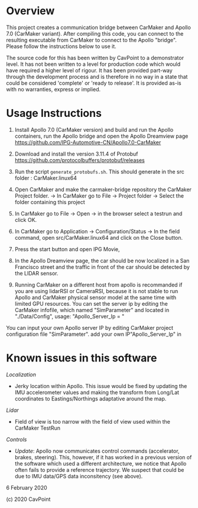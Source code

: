 

# Overview
This project creates a communication bridge between CarMaker and Apollo 7.0 (CarMaker variant).
After compiling this code, you can connect to the resulting executable from CarMaker to connect to the Apollo "bridge".
Please follow the instructions below to use it. 

The source code for this has been written by CavPoint to a demonstrator level. It has not been written to a level for 
production code which would have required a higher level of rigour. It has been provided part-way through the 
development process and is therefore in no way in a state that could be considered 'complete' or 'ready to release'. 
It is provided as-is with no warranties, express or implied.


# Usage Instructions
1. Install Apollo 7.0 (CarMaker version) and build and run the Apollo containers, run the Apollo bridge and open the Apollo Dreamview page https://github.com/IPG-Automotive-CN/Apollo7.0-CarMaker
2. Download and install the version 3.11.4 of Protobuf https://github.com/protocolbuffers/protobuf/releases
3. Run the script `generate_protobufs.sh`. This should generate in the src folder : CarMaker.linux64
4. Open CarMaker and make the carmaker-bridge repository the CarMaker Project folder.
  -> In CarMaker go to File -> Project folder -> Select the folder containing this project
5. In CarMaker go to File -> Open -> in the browser select a testrun and click OK.
6. In CarMaker go to Application -> Configuration/Status -> In the field command, open src/CarMaker.linux64 and click on the Close button.
7. Press the start button and open IPG Movie,
8. In the Apollo Dreamview page, the car should be now localized in a San Francisco street and the traffic in front of the car should be detected by the LIDAR sensor.

9. Running CarMaker on a different host from apollo is recommanded if you are using lidarRSI or CameraRSI, because it is not stable to run Apollo and CarMaker physical sensor model at the same time with limited GPU resources. You can set the server ip by editing the CarMaker infofile, which named "SimParameter" and located in "./Data/Config", usage:  "Apollo_Server_Ip = <ip address>"


  You can input your own Apollo server IP by editing CarMaker project configuration file "SimParameter". add your own IP"Apollo_Server_Ip" in  

# Known issues in this software
*Localization* 
- Jerky location within Apollo. This issue would be fixed by updating the IMU accelerometer values and making the transform from Long/Lat 
  coordinates to Eastings/Northings adaptative around the map.

*Lidar*
- Field of view is too narrow with the field of view used within the CarMaker TestRun

*Controls*
- *Update*: Apollo now communicates control commands (accelerator, brakes, steering). This, however, if it has worked in a previous version of the software which used a different architecture, we notice that Apollo often fails to provide a reference trajectory. We suspect that could be due to IMU data/GPS data inconsitency (see above). 

6 February 2020


(c) 2020 CavPoint
